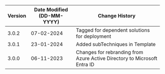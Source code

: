 | **Version** | **Date Modified (DD-MM-YYYY)** | **Change History**                                                        |
|-------------|--------------------------------|---------------------------------------------------------------------------|
| 3.0.2       | 07-02-2024                     | Tagged for dependent solutions for deployment                             |
| 3.0.1       | 23-01-2024                     | Added subTechniques in Template                                           |
| 3.0.0       | 06-11-2023                     | Changes for rebranding from Azure Active Directory to Microsoft Entra ID  |     
                                                                                                                 
